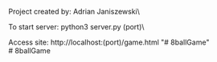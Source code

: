 Project created by: Adrian Janiszewski\

To start server: python3 server.py (port)\

Access site: http://localhost:(port)/game.html "# 8ballGame"\
#   8 b a l l G a m e 
 
 
